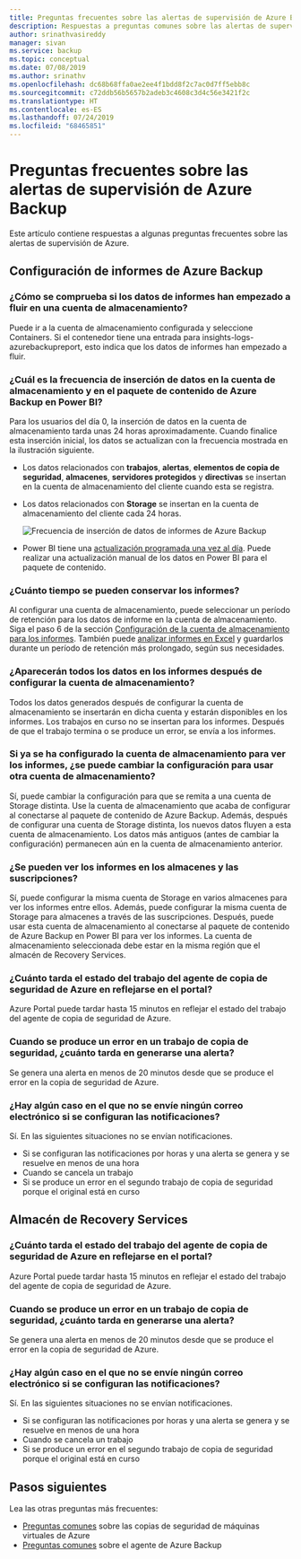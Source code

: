 ```yaml
---
title: Preguntas frecuentes sobre las alertas de supervisión de Azure Backup
description: Respuestas a preguntas comunes sobre las alertas de supervisión de Azure Backup
author: srinathvasireddy
manager: sivan
ms.service: backup
ms.topic: conceptual
ms.date: 07/08/2019
ms.author: srinathv
ms.openlocfilehash: dc68b68ffa0ae2ee4f1bdd8f2c7ac0d7ff5ebb8c
ms.sourcegitcommit: c72ddb56b5657b2adeb3c4608c3d4c56e3421f2c
ms.translationtype: HT
ms.contentlocale: es-ES
ms.lasthandoff: 07/24/2019
ms.locfileid: "68465851"
---
```

# <a name="azure-backup-monitoring-alert---faq"></a>Preguntas frecuentes sobre las alertas de supervisión de Azure Backup
Este artículo contiene respuestas a algunas preguntas frecuentes sobre las alertas de supervisión de Azure.

## <a name="configure-azure-backup-reports"></a>Configuración de informes de Azure Backup

### <a name="how-do-i-check-if-reporting-data-has-started-flowing-into-a-storage-account"></a>¿Cómo se comprueba si los datos de informes han empezado a fluir en una cuenta de almacenamiento?
Puede ir a la cuenta de almacenamiento configurada y seleccione Containers. Si el contenedor tiene una entrada para insights-logs-azurebackupreport, esto indica que los datos de informes han empezado a fluir.

### <a name="what-is-the-frequency-of-data-push-to-a-storage-account-and-the-azure-backup-content-pack-in-power-bi"></a>¿Cuál es la frecuencia de inserción de datos en la cuenta de almacenamiento y en el paquete de contenido de Azure Backup en Power BI?
  Para los usuarios del día 0, la inserción de datos en la cuenta de almacenamiento tarda unas 24 horas aproximadamente. Cuando finalice esta inserción inicial, los datos se actualizan con la frecuencia mostrada en la ilustración siguiente.

  * Los datos relacionados con **trabajos**, **alertas**, **elementos de copia de seguridad**, **almacenes**, **servidores protegidos** y **directivas** se insertan en la cuenta de almacenamiento del cliente cuando esta se registra.

  * Los datos relacionados con **Storage** se insertan en la cuenta de almacenamiento del cliente cada 24 horas.

       ![Frecuencia de inserción de datos de informes de Azure Backup](./media/backup-azure-configure-reports/reports-data-refresh-cycle.png)

  * Power BI tiene una [actualización programada una vez al día](https://powerbi.microsoft.com/documentation/powerbi-refresh-data/#what-can-be-refreshed). Puede realizar una actualización manual de los datos en Power BI para el paquete de contenido.

### <a name="how-long-can-i-retain-reports"></a>¿Cuánto tiempo se pueden conservar los informes?
Al configurar una cuenta de almacenamiento, puede seleccionar un período de retención para los datos de informe en la cuenta de almacenamiento. Siga el paso 6 de la sección [Configuración de la cuenta de almacenamiento para los informes](backup-azure-configure-reports.md#configure-storage-account-for-reports). También puede [analizar informes en Excel](https://powerbi.microsoft.com/documentation/powerbi-service-analyze-in-excel/) y guardarlos durante un período de retención más prolongado, según sus necesidades.

### <a name="will-i-see-all-my-data-in-reports-after-i-configure-the-storage-account"></a>¿Aparecerán todos los datos en los informes después de configurar la cuenta de almacenamiento?
 Todos los datos generados después de configurar la cuenta de almacenamiento se insertarán en dicha cuenta y estarán disponibles en los informes. Los trabajos en curso no se insertan para los informes. Después de que el trabajo termina o se produce un error, se envía a los informes.

### <a name="if-i-already-configured-the-storage-account-to-view-reports-can-i-change-the-configuration-to-use-another-storage-account"></a>Si ya se ha configurado la cuenta de almacenamiento para ver los informes, ¿se puede cambiar la configuración para usar otra cuenta de almacenamiento?
Sí, puede cambiar la configuración para que se remita a una cuenta de Storage distinta. Use la cuenta de almacenamiento que acaba de configurar al conectarse al paquete de contenido de Azure Backup. Además, después de configurar una cuenta de Storage distinta, los nuevos datos fluyen a esta cuenta de almacenamiento. Los datos más antiguos (antes de cambiar la configuración) permanecen aún en la cuenta de almacenamiento anterior.

### <a name="can-i-view-reports-across-vaults-and-subscriptions"></a>¿Se pueden ver los informes en los almacenes y las suscripciones?
Sí, puede configurar la misma cuenta de Storage en varios almacenes para ver los informes entre ellos. Además, puede configurar la misma cuenta de Storage para almacenes a través de las suscripciones. Después, puede usar esta cuenta de almacenamiento al conectarse al paquete de contenido de Azure Backup en Power BI para ver los informes. La cuenta de almacenamiento seleccionada debe estar en la misma región que el almacén de Recovery Services.

### <a name="how-long-does-it-take-for-the-azure-backup-agent-job-status-to-reflect-in-the-portal"></a>¿Cuánto tarda el estado del trabajo del agente de copia de seguridad de Azure en reflejarse en el portal?
Azure Portal puede tardar hasta 15 minutos en reflejar el estado del trabajo del agente de copia de seguridad de Azure.

### <a name="when-a-backup-job-fails-how-long-does-it-take-to-raise-an-alert"></a>Cuando se produce un error en un trabajo de copia de seguridad, ¿cuánto tarda en generarse una alerta?
Se genera una alerta en menos de 20 minutos desde que se produce el error en la copia de seguridad de Azure.

### <a name="is-there-a-case-where-an-email-wont-be-sent-if-notifications-are-configured"></a>¿Hay algún caso en el que no se envíe ningún correo electrónico si se configuran las notificaciones?
Sí. En las siguientes situaciones no se envían notificaciones.

* Si se configuran las notificaciones por horas y una alerta se genera y se resuelve en menos de una hora
* Cuando se cancela un trabajo
* Si se produce un error en el segundo trabajo de copia de seguridad porque el original está en curso

## <a name="recovery-services-vault"></a>Almacén de Recovery Services

### <a name="how-long-does-it-take-for-the-azure-backup-agent-job-status-to-reflect-in-the-portal"></a>¿Cuánto tarda el estado del trabajo del agente de copia de seguridad de Azure en reflejarse en el portal?
Azure Portal puede tardar hasta 15 minutos en reflejar el estado del trabajo del agente de copia de seguridad de Azure.

### <a name="when-a-backup-job-fails-how-long-does-it-take-to-raise-an-alert"></a>Cuando se produce un error en un trabajo de copia de seguridad, ¿cuánto tarda en generarse una alerta?
Se genera una alerta en menos de 20 minutos desde que se produce el error en la copia de seguridad de Azure.

### <a name="is-there-a-case-where-an-email-wont-be-sent-if-notifications-are-configured"></a>¿Hay algún caso en el que no se envíe ningún correo electrónico si se configuran las notificaciones?
Sí. En las siguientes situaciones no se envían notificaciones.

* Si se configuran las notificaciones por horas y una alerta se genera y se resuelve en menos de una hora
* Cuando se cancela un trabajo
* Si se produce un error en el segundo trabajo de copia de seguridad porque el original está en curso

## <a name="next-steps"></a>Pasos siguientes

Lea las otras preguntas más frecuentes:

- [Preguntas comunes](backup-azure-vm-backup-faq.md) sobre las copias de seguridad de máquinas virtuales de Azure
- [Preguntas comunes](backup-azure-file-folder-backup-faq.md) sobre el agente de Azure Backup
